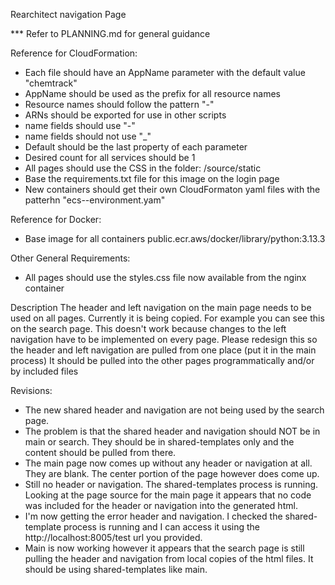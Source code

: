 Rearchitect navigation Page

*** Refer to PLANNING.md for general guidance

Reference for CloudFormation:
- Each file should have an AppName parameter with the default value "chemtrack"
- AppName should be used as the prefix for all resource names
- Resource names should follow the pattern "<appname>-<resource type>"
- ARNs should be exported for use in other scripts
- name fields should use "-"
- name fields should not use "_"
- Default should be the last property of each parameter
- Desired count for all services should be 1
- All pages should use the CSS in the folder: /source/static
- Base the requirements.txt file for this image on the login page
- New containers should get their own CloudFormaton yaml files with the patterhn "ecs-<name>-environment.yam"

Reference for Docker:
- Base image for all containers public.ecr.aws/docker/library/python:3.13.3

Other General Requirements:
- All pages should use the styles.css file now available from the nginx container

Description
    The header and left navigation on the main page needs to be used on all pages.  Currently it is being copied.  For example you can see this on the search page.
    This doesn't work because changes to the left navigation have to be implemented on every page.
    Please redesign this so the header and left navigation are pulled from one place (put it in the main process)
    It should be pulled into the other pages programmatically and/or by included files

Revisions:
- The new shared header and navigation are not being used by the search page.
- The problem is that the shared header and navigation should NOT be in main or search. They should be in shared-templates only and the content should be pulled from there.
- The main page now comes up without any header or navigation at all. They are blank. The center portion of the page however does come up.
- Still no header or navigation. The shared-templates process is running. Looking at the page source for the main page it appears that no code was included for the header or navigation into the generated html.
- I'm now getting the error header and navigation. I checked the shared-template process is running and I can access it using the http://localhost:8005/test url you provided.
- Main is now working however it appears that the search page is still pulling the header and navigation from local copies of the html files.  It should be using shared-templates like main.